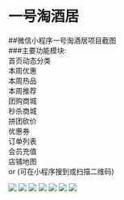 # 一号淘酒居
##微信小程序一号淘酒居项目截图
<br/>
###主要功能模块:
<br/>
  首页动态分类
  <br/>
  本周优惠
  <br/>
  本周热品
  <br/>
  本周推荐<br/>
  团购商城<br/>
  秒杀商城<br/>
  拼团砍价<br/>
  优惠券<br/>
  订单列表<br/>
  会员充值<br/>
  店铺地图<br/>
  or (可在小程序搜到或扫描二维码)<br/>
  
![](https://github.com/hzlshen/WeChatMall/blob/master/taojiuju/taojiu1.jpg)
![](https://github.com/hzlshen/WeChatMall/blob/master/taojiuju/taojiu2.jpg)
![](https://github.com/hzlshen/WeChatMall/blob/master/taojiuju/taojiu3.jpg)
![](https://github.com/hzlshen/WeChatMall/blob/master/taojiuju/taojiu4.jpg)
![](https://github.com/hzlshen/WeChatMall/blob/master/taojiuju/taojiu5.jpg)
![](https://github.com/hzlshen/WeChatMall/blob/master/taojiuju/taojiu6.jpg)
![](https://github.com/hzlshen/WeChatMall/blob/master/taojiuju/erwei.jpg)
